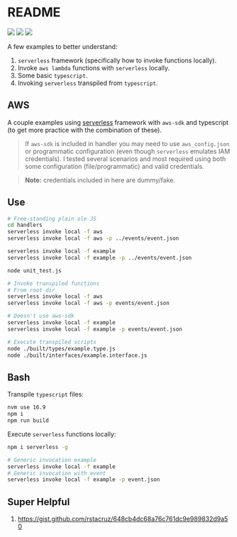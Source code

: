 # README

[![](https://img.shields.io/badge/typescript-lang-blue.svg)](https://www.typescriptlang.org/) [![](https://img.shields.io/badge/serverless-3.0.0-red.svg)](https://www.serverless.com/) [![](https://img.shields.io/badge/aws_sdk-2.1.0-gold.svg)](https://github.com/aws/aws-sdk-js) 

A few examples to better understand:

1. `serverless` framework (specifically how to invoke functions locally).
1. Invoke `aws lambda` functions with `serverless` locally.
1. Some basic `typescript`.
1. Invoking `serverless` transpiled from `typescript`.

## AWS

A couple examples using [serverless](https://www.serverless.com/framework/docs/providers/aws/cli-reference/invoke-local/) framework with `aws-sdk` and typescript (to get more practice with the combination of these).

> If `aws-sdk` is included in handler you may need to use `aws_config.json` or programmatic configuration (even though `serverless` emulates IAM credentials). I tested several scenarios and most required using both some configuration (file/programmatic) and valid credentials.

> **Note:** credentials included in here are dummy/fake.

## Use

```bash
# Free-standing plain ole JS
cd handlers
serverless invoke local -f aws
serverless invoke local -f aws -p ../events/event.json

serverless invoke local -f example
serverless invoke local -f example -p ../events/event.json

node unit_test.js
```

```bash
# Invoke transpiled functions
# From root dir 
serverless invoke local -f aws
serverless invoke local -f aws -p events/event.json

# Doesn't use aws-sdk
serverless invoke local -f example
serverless invoke local -f example -p events/event.json
```

```bash
# Execute transpiled scripts
node ./built/types/example.type.js
node ./built/interfaces/example.interface.js
```

## Bash

Transpile `typescript` files:

```bash
nvm use 16.9
npm i
npm run build
```

Execute `serverless` functions locally:

```bash
npm i serverless -g

# Generic invocation example
serverless invoke local -f example
# Generic invocation with event
serverless invoke local -f example -p event.json
```

## Super Helpful

1. https://gist.github.com/rstacruz/648cb4dc68a76c761dc9e989832d9a50